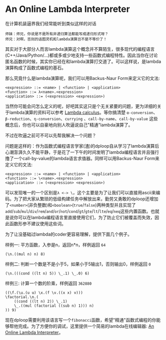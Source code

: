 #  An Online Lambda Interpreter

在计算机装逼界我们经常能听到类似这样的对话
```
师妹：师兄，你说是不是所有非递归算法都能写成递归形式呀？
师兄：对啊，否则的话图灵机和lambda演算岂不是不等价了！
```

其实对于大部分人而言lambda演算这个概念并不算陌生，很多现代的编程语言(C++/Java/Python/...)都或多或少地支持一些函数式编程特性。因此当你在讨论匿名函数的时候，其实你已经在和lambda演算打交道了。可以这样说，是lambda演算构成了函数式编程的基石。

那么究竟什么是lambda演算呢，我们可以用Backus-Naur Form来定义它的文法:

```
<expression> ::= <name> | <function> | <application>
<function> ::= λ<name>.<expression>
<application> ::= (<expression> <expression>)
```

当然你可能会问<name>怎么定义的呢，好吧其实这只是个无关紧要的问题，更为详细的关于lambda演算的资料可以参考 [Lambda calculus](https://en.wikipedia.org/wiki/Lambda_calculus)。等你搞清楚 `α-conversion`、`β-reduction`、`η-conversion`、`currying`
、`call-by-name`、`call-by-value` 这些概念后，你也可以自豪地向别人吹逼说自己"精通"lambda演算了。

不过在吹逼之前可不可以先帮我解决一个问题？

问题是这样的：作为函数式编程语言学家(渣)的dploop自从学习了lambda演算后心潮澎湃久久不能平静，于是花了一下午的时间发明了lambda编程语言并且强行撸了一个call-by-value的lambda语言求值器。同样可以用Backus-Naur Form来定义它的文法:

```
<expression> ::= <name> | <function> | <application>
<function> ::= \<name>.<expression>
<application> ::= (<expression> <expression>)
```

可以发现唯一的一个区别是`λ <-> \`，这个主要是为了让我们可以直接用ascii来编码。为了把大家从繁琐的低级构建任务中解放出来，勤劳又勇敢的dploop还增加了`<number>`(非负整数)和`<boolean>`(`true`/`false`)两种类型并且实现了`add`/`sub`/`mul`/`div`/`rem`/`and`/`or`/`not`/`cond`/`gt`/`gte`/`lt`/`lte`/`eq`/`neq`这些内置函数。也就是说你可以在lambda编程语言里直接使用它们，为了防止它们被覆盖而失效，因此函数形参不建议使用这些词。

为了让没基础过lambda的coder更容易理解，提供下面几个例子。

样例一: 平方函数，入参是n，返回n*n，样例返回 `64`
```
(\n.((mul n) n) 8)
```

样例二: 判断一个数是不是小于5，如果小于5输出1，否则输出0，样例返回 `0`
```
(\n.(((cond ((lt n) 5)) \_.1) \_.0) 6)
```

样例三: 计算一个数的阶乘，样例返回 `362880`
```
((\f.(\u.(u u) \x.(f \v.((x x) v)))
\factorial.\n.(
    ((cond ((lt n) 2)) \_.1)
    \_.((mul (factorial ((sub n) 1))) n)
)) 9)
```

现在dploop需要利用该语言写一个`fibonacci`函数，希望"精通"函数式编程的你能够帮他完成。为了方便你的调试，这里提供一个简易的lambda在线编辑器: [An Online Lambda Interpreter](https://dploop.github.io/lambda/editor.html)。

